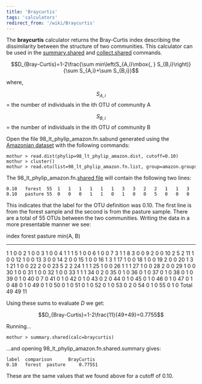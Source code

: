```yaml
---
title: 'Braycurtis'
tags: 'calculators'
redirect_from: '/wiki/Braycurtis'
---
```

The **braycurtis** calculator returns the
Bray-Curtis index describing the dissimilarity between the structure of
two communities. This calculator can be used in the
[summary.shared](summary.shared) and
[collect.shared](collect.shared) commands.

$$D_{Bray-Curtis}=1-2\frac{\sum min\left(S_{A,i}\mbox{, } S_{B,i}\right)}{\sum S_{A,i}+\sum S_{B,i}}$$

where,

$$S_{A,i}$$ = the number of individuals in the ith OTU of community A

$$S_{B,i}$$ = the number of individuals in the ith OTU of community B

Open the file 98\_lt\_phylip\_amazon.fn.sabund generated using the [
Amazonian dataset](https://mothur.s3.us-east-2.amazonaws.com/wiki/amazondata.zip) with the following
commands:

    mothur > read.dist(phylip=98_lt_phylip_amazon.dist, cutoff=0.10)
    mothur > cluster()
    mothur > read.otu(list=98_lt_phylip_amazon.fn.list, group=amazon.groups, label=0.10)

The 98\_lt\_phylip\_amazon.fn.[shared file](shared_file) will
contain the following two lines:

    0.10   forest  55  1   1   1   1   1   1   3   3   2   2   1   1   3   2   1   1   1   1   2   1   1   2   5   1   1   1   1   2   1   1   1   1   1   0   0   0   0   0   0   0   0   0   0   0   0   0   0   0   0   0   0   0   0   0   0   
    0.10   pasture 55  0   0   0   1   1   0   1   0   0   5   0   0   0   0   0   2   0   0   0   3   0   0   2   1   0   1   0   0   0   0   0   0   1   2   1   1   1   1   1   7   1   1   2   1   1   1   1   1   1   1   1   1   2   1   1   

This indicates that the label for the OTU definition was 0.10. The first
line is from the forest sample and the second is from the pasture
sample. There are a total of 55 OTUs between the two communities.
Writing the data in a more presentable manner we see:

  index   forest   pasture   min(A, B)
  ------- -------- --------- -----------
  1       1        0         0
  2       1        0         0
  3       1        0         0
  4       1        1         1
  5       1        0         0
  6       1        0         0
  7       3        1         1
  8       3        0         0
  9       2        0         0
  10      2        5         2
  11      1        0         0
  12      1        0         0
  13      3        0         0
  14      2        0         0
  15      1        0         0
  16      1        3         1
  17      1        0         0
  18      1        0         0
  19      2        0         0
  20      1        3         1
  21      1        0         0
  22      2        0         0
  23      5        2         2
  24      1        1         1
  25      1        0         0
  26      1        1         1
  27      1        0         0
  28      2        0         0
  29      1        0         0
  30      1        0         0
  31      1        0         0
  32      1        0         0
  33      1        1         1
  34      0        2         0
  35      0        1         0
  36      0        1         0
  37      0        1         0
  38      0        1         0
  39      0        1         0
  40      0        7         0
  41      0        1         0
  42      0        1         0
  43      0        2         0
  44      0        1         0
  45      0        1         0
  46      0        1         0
  47      0        1         0
  48      0        1         0
  49      0        1         0
  50      0        1         0
  51      0        1         0
  52      0        1         0
  53      0        2         0
  54      0        1         0
  55      0        1         0
  Total   49       49        11

Using these sums to evaluate <i>D</i> we get:

$$D_{Bray-Curtis}=1-2\frac{11}{49+49}=0.7755$$

Running\...

    mothur > summary.shared(calc=braycurtis)

\...and opening 98\_lt\_phylip\_amazon.fn.shared.summary gives:

    label  comparison      BrayCurtis
    0.10   forest  pasture     0.77551

These are the same values that we found above for a cutoff of 0.10.
